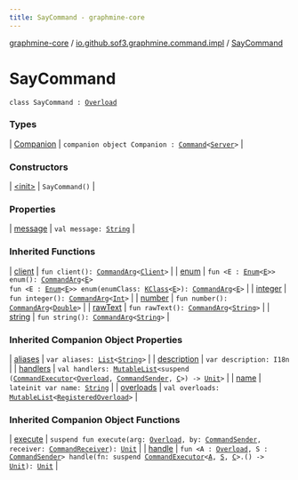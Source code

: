 ```yaml
---
title: SayCommand - graphmine-core
---
```


[graphmine-core](../../index.html) / [io.github.sof3.graphmine.command.impl](../index.html) / [SayCommand](./index.html)

# SayCommand

`class SayCommand : `[`Overload`](../../io.github.sof3.graphmine.command/-overload/index.html)

### Types

| [Companion](-companion.html) | `companion object Companion : `[`Command`](../../io.github.sof3.graphmine.command/-command/index.html)`<`[`Server`](../../io.github.sof3.graphmine/-server/index.html)`>` |

### Constructors

| [&lt;init&gt;](-init-.html) | `SayCommand()` |

### Properties

| [message](message.html) | `val message: `[`String`](https://kotlinlang.org/api/latest/jvm/stdlib/kotlin/-string/index.html) |

### Inherited Functions

| [client](../../io.github.sof3.graphmine.command/-overload/client.html) | `fun client(): `[`CommandArg`](../../io.github.sof3.graphmine.command.args/-command-arg/index.html)`<`[`Client`](../../io.github.sof3.graphmine.client/-client/index.html)`>` |
| [enum](../../io.github.sof3.graphmine.command/-overload/enum.html) | `fun <E : `[`Enum`](https://kotlinlang.org/api/latest/jvm/stdlib/kotlin/-enum/index.html)`<`[`E`](../../io.github.sof3.graphmine.command/-overload/enum.html#E)`>> enum(): `[`CommandArg`](../../io.github.sof3.graphmine.command.args/-command-arg/index.html)`<`[`E`](../../io.github.sof3.graphmine.command/-overload/enum.html#E)`>`<br>`fun <E : `[`Enum`](https://kotlinlang.org/api/latest/jvm/stdlib/kotlin/-enum/index.html)`<`[`E`](../../io.github.sof3.graphmine.command/-overload/enum.html#E)`>> enum(enumClass: `[`KClass`](https://kotlinlang.org/api/latest/jvm/stdlib/kotlin.reflect/-k-class/index.html)`<`[`E`](../../io.github.sof3.graphmine.command/-overload/enum.html#E)`>): `[`CommandArg`](../../io.github.sof3.graphmine.command.args/-command-arg/index.html)`<`[`E`](../../io.github.sof3.graphmine.command/-overload/enum.html#E)`>` |
| [integer](../../io.github.sof3.graphmine.command/-overload/integer.html) | `fun integer(): `[`CommandArg`](../../io.github.sof3.graphmine.command.args/-command-arg/index.html)`<`[`Int`](https://kotlinlang.org/api/latest/jvm/stdlib/kotlin/-int/index.html)`>` |
| [number](../../io.github.sof3.graphmine.command/-overload/number.html) | `fun number(): `[`CommandArg`](../../io.github.sof3.graphmine.command.args/-command-arg/index.html)`<`[`Double`](https://kotlinlang.org/api/latest/jvm/stdlib/kotlin/-double/index.html)`>` |
| [rawText](../../io.github.sof3.graphmine.command/-overload/raw-text.html) | `fun rawText(): `[`CommandArg`](../../io.github.sof3.graphmine.command.args/-command-arg/index.html)`<`[`String`](https://kotlinlang.org/api/latest/jvm/stdlib/kotlin/-string/index.html)`>` |
| [string](../../io.github.sof3.graphmine.command/-overload/string.html) | `fun string(): `[`CommandArg`](../../io.github.sof3.graphmine.command.args/-command-arg/index.html)`<`[`String`](https://kotlinlang.org/api/latest/jvm/stdlib/kotlin/-string/index.html)`>` |

### Inherited Companion Object Properties

| [aliases](../../io.github.sof3.graphmine.command/-command/aliases.html) | `var aliases: `[`List`](https://kotlinlang.org/api/latest/jvm/stdlib/kotlin.collections/-list/index.html)`<`[`String`](https://kotlinlang.org/api/latest/jvm/stdlib/kotlin/-string/index.html)`>` |
| [description](../../io.github.sof3.graphmine.command/-command/description.html) | `var description: I18n` |
| [handlers](../../io.github.sof3.graphmine.command/-command/handlers.html) | `val handlers: `[`MutableList`](https://kotlinlang.org/api/latest/jvm/stdlib/kotlin.collections/-mutable-list/index.html)`<suspend (`[`CommandExecutor`](../../io.github.sof3.graphmine.command/-command-executor/index.html)`<`[`Overload`](../../io.github.sof3.graphmine.command/-overload/index.html)`, `[`CommandSender`](../../io.github.sof3.graphmine.command/-command-sender.html)`, `[`C`](../../io.github.sof3.graphmine.command/-command/index.html#C)`>) -> `[`Unit`](https://kotlinlang.org/api/latest/jvm/stdlib/kotlin/-unit/index.html)`>` |
| [name](../../io.github.sof3.graphmine.command/-command/name.html) | `lateinit var name: `[`String`](https://kotlinlang.org/api/latest/jvm/stdlib/kotlin/-string/index.html) |
| [overloads](../../io.github.sof3.graphmine.command/-command/overloads.html) | `val overloads: `[`MutableList`](https://kotlinlang.org/api/latest/jvm/stdlib/kotlin.collections/-mutable-list/index.html)`<`[`RegisteredOverload`](../../io.github.sof3.graphmine.command/-registered-overload/index.html)`>` |

### Inherited Companion Object Functions

| [execute](../../io.github.sof3.graphmine.command/-command/execute.html) | `suspend fun execute(arg: `[`Overload`](../../io.github.sof3.graphmine.command/-overload/index.html)`, by: `[`CommandSender`](../../io.github.sof3.graphmine.command/-command-sender.html)`, receiver: `[`CommandReceiver`](../../io.github.sof3.graphmine.command/-command-receiver/index.html)`): `[`Unit`](https://kotlinlang.org/api/latest/jvm/stdlib/kotlin/-unit/index.html) |
| [handle](../../io.github.sof3.graphmine.command/-command/handle.html) | `fun <A : `[`Overload`](../../io.github.sof3.graphmine.command/-overload/index.html)`, S : `[`CommandSender`](../../io.github.sof3.graphmine.command/-command-sender.html)`> handle(fn: suspend `[`CommandExecutor`](../../io.github.sof3.graphmine.command/-command-executor/index.html)`<`[`A`](../../io.github.sof3.graphmine.command/-command/handle.html#A)`, `[`S`](../../io.github.sof3.graphmine.command/-command/handle.html#S)`, `[`C`](../../io.github.sof3.graphmine.command/-command/index.html#C)`>.() -> `[`Unit`](https://kotlinlang.org/api/latest/jvm/stdlib/kotlin/-unit/index.html)`): `[`Unit`](https://kotlinlang.org/api/latest/jvm/stdlib/kotlin/-unit/index.html) |

